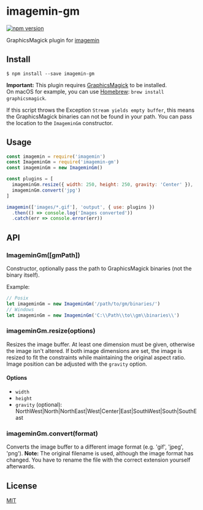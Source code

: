 # imagemin-gm

[![npm version][npm-image]][npm-url]

GraphicsMagick plugin for [imagemin](https://github.com/imagemin/imagemin)


## Install

```
$ npm install --save imagemin-gm
```

**Important:** This plugin requires [GraphicsMagick](http://www.graphicsmagick.org) to be installed.  
On macOS for example, you can use [Homebrew](http://brew.sh): `brew install graphicsmagick`.

If this script throws the Exception `Stream yields empty buffer`, this means the GraphicsMagick binaries can not be found in your path. You can pass the location to the `ImageminGm` constructor.


## Usage

```js
const imagemin = require('imagemin')
const ImageminGm = require('imagemin-gm')
const imageminGm = new ImageminGm()

const plugins = [
  imageminGm.resize({ width: 250, height: 250, gravity: 'Center' }),
  imageminGm.convert('jpg')
]

imagemin(['images/*.gif'], 'output', { use: plugins })
  .then(() => console.log('Images converted'))
  .catch(err => console.error(err))
```


## API

### ImageminGm([gmPath])

Constructor, optionally pass the path to GraphicsMagick binaries (not the binary itself).

Example:

```js
// Posix
let imageminGm = new ImageminGm('/path/to/gm/binaries/')
// Windows
let imageminGm = new ImageminGm('C:\\Path\\to\\gm\\binaries\\')
```


### imageminGm.resize(options)

Resizes the image buffer. At least one dimension must be given, otherwise the image isn't altered. If both image dimensions are set, the image is resized to fit the constraints while maintaining the original aspect ratio. Image position can be adjusted with the `gravity` option.

#### Options
- `width`
- `height`
- `gravity` (optional): NorthWest|North|NorthEast|West|Center|East|SouthWest|South|SouthEast


### imageminGm.convert(format)

Converts the image buffer to a different image format (e.g. 'gif', 'jpeg', 'png').
**Note:** The original filename is used, although the image format has changed. You have to rename the file with the correct extension yourself afterwards.


## License

[MIT](LICENSE.txt)

[npm-url]: https://npmjs.org/package/imagemin-gm
[npm-image]: http://img.shields.io/npm/v/imagemin-gm.svg
